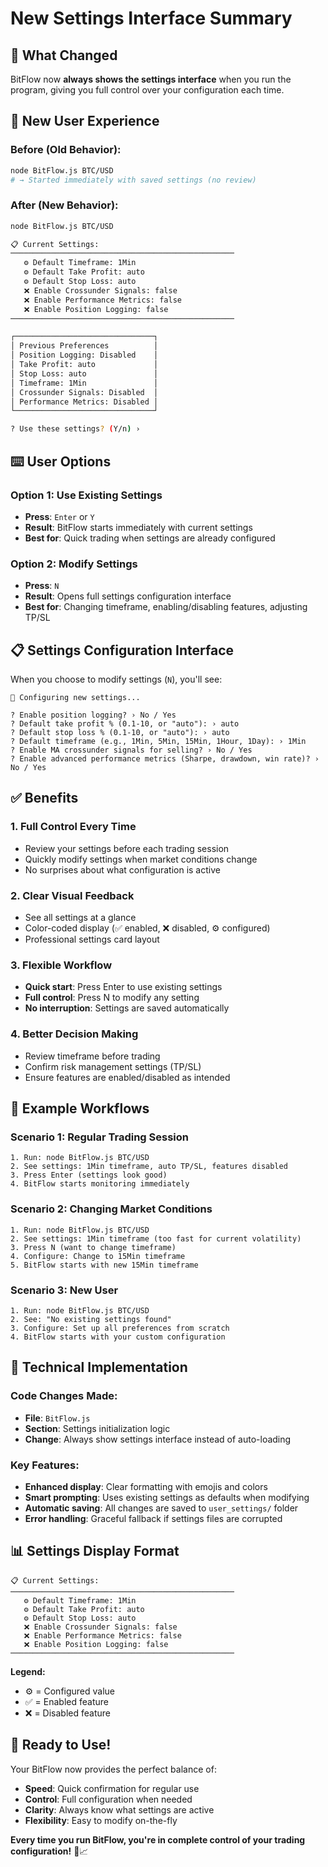 # New Settings Interface Summary

## 🎯 What Changed

BitFlow now **always shows the settings interface** when you run the program, giving you full control over your configuration each time.

## 🚀 New User Experience

### Before (Old Behavior):
```bash
node BitFlow.js BTC/USD
# → Started immediately with saved settings (no review)
```

### After (New Behavior):
```bash
node BitFlow.js BTC/USD

📋 Current Settings:
──────────────────────────────────────────────────
   ⚙️ Default Timeframe: 1Min
   ⚙️ Default Take Profit: auto
   ⚙️ Default Stop Loss: auto
   ❌ Enable Crossunder Signals: false
   ❌ Enable Performance Metrics: false
   ❌ Enable Position Logging: false
──────────────────────────────────────────────────

┌───────────────────────────────┐
│ Previous Preferences          │
│ Position Logging: Disabled    │
│ Take Profit: auto             │
│ Stop Loss: auto               │
│ Timeframe: 1Min               │
│ Crossunder Signals: Disabled  │
│ Performance Metrics: Disabled │
└───────────────────────────────┘

? Use these settings? (Y/n) › 
```

## ⌨️ User Options

### Option 1: Use Existing Settings
- **Press**: `Enter` or `Y`
- **Result**: BitFlow starts immediately with current settings
- **Best for**: Quick trading when settings are already configured

### Option 2: Modify Settings
- **Press**: `N`
- **Result**: Opens full settings configuration interface
- **Best for**: Changing timeframe, enabling/disabling features, adjusting TP/SL

## 📋 Settings Configuration Interface

When you choose to modify settings (`N`), you'll see:

```
🔧 Configuring new settings...

? Enable position logging? › No / Yes
? Default take profit % (0.1-10, or "auto"): › auto
? Default stop loss % (0.1-10, or "auto"): › auto
? Default timeframe (e.g., 1Min, 5Min, 15Min, 1Hour, 1Day): › 1Min
? Enable MA crossunder signals for selling? › No / Yes
? Enable advanced performance metrics (Sharpe, drawdown, win rate)? › No / Yes
```

## ✅ Benefits

### 1. **Full Control Every Time**
- Review your settings before each trading session
- Quickly modify settings when market conditions change
- No surprises about what configuration is active

### 2. **Clear Visual Feedback**
- See all settings at a glance
- Color-coded display (✅ enabled, ❌ disabled, ⚙️ configured)
- Professional settings card layout

### 3. **Flexible Workflow**
- **Quick start**: Press Enter to use existing settings
- **Full control**: Press N to modify any setting
- **No interruption**: Settings are saved automatically

### 4. **Better Decision Making**
- Review timeframe before trading
- Confirm risk management settings (TP/SL)
- Ensure features are enabled/disabled as intended

## 🎯 Example Workflows

### Scenario 1: Regular Trading Session
```
1. Run: node BitFlow.js BTC/USD
2. See settings: 1Min timeframe, auto TP/SL, features disabled
3. Press Enter (settings look good)
4. BitFlow starts monitoring immediately
```

### Scenario 2: Changing Market Conditions
```
1. Run: node BitFlow.js BTC/USD  
2. See settings: 1Min timeframe (too fast for current volatility)
3. Press N (want to change timeframe)
4. Configure: Change to 15Min timeframe
5. BitFlow starts with new 15Min timeframe
```

### Scenario 3: New User
```
1. Run: node BitFlow.js BTC/USD
2. See: "No existing settings found"
3. Configure: Set up all preferences from scratch
4. BitFlow starts with your custom configuration
```

## 🔧 Technical Implementation

### Code Changes Made:
- **File**: `BitFlow.js`
- **Section**: Settings initialization logic
- **Change**: Always show settings interface instead of auto-loading

### Key Features:
- **Enhanced display**: Clear formatting with emojis and colors
- **Smart prompting**: Uses existing settings as defaults when modifying
- **Automatic saving**: All changes are saved to `user_settings/` folder
- **Error handling**: Graceful fallback if settings files are corrupted

## 📊 Settings Display Format

```
📋 Current Settings:
──────────────────────────────────────────────────
   ⚙️ Default Timeframe: 1Min
   ⚙️ Default Take Profit: auto
   ⚙️ Default Stop Loss: auto
   ❌ Enable Crossunder Signals: false
   ❌ Enable Performance Metrics: false
   ❌ Enable Position Logging: false
──────────────────────────────────────────────────
```

**Legend:**
- ⚙️ = Configured value
- ✅ = Enabled feature  
- ❌ = Disabled feature

## 🚀 Ready to Use!

Your BitFlow now provides the perfect balance of:
- **Speed**: Quick confirmation for regular use
- **Control**: Full configuration when needed
- **Clarity**: Always know what settings are active
- **Flexibility**: Easy to modify on-the-fly

**Every time you run BitFlow, you're in complete control of your trading configuration!** 🎯📈